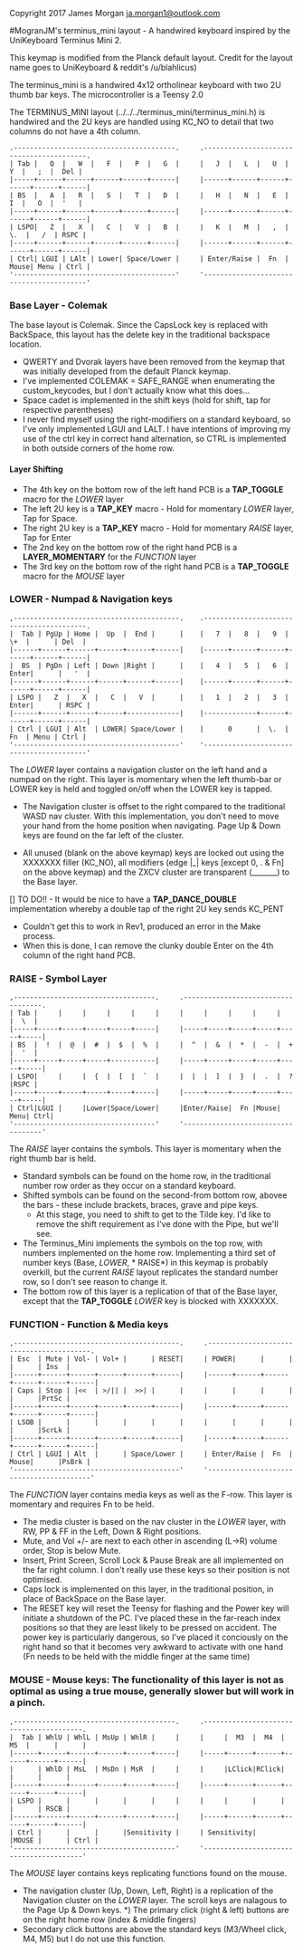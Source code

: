 Copyright 2017 James Morgan <ja.morgan1@outlook.com>

#MogranJM's terminus_mini layout - A handwired keyboard inspired by the UniKeyboard Terminus Mini 2.

This keymap is modified from the Planck default layout. Credit for the layout name goes to UniKeyboard & reddit's /u/blahlicus)

The terminus_mini is a handwired 4x12 ortholinear keyboard with two 2U thumb bar keys. The microcontroller is a Teensy 2.0

The TERMINUS_MINI layout (../../../terminus\_mini/terminus\_mini.h) is handwired and the 2U keys are handled using KC\_NO to detail that two columns do not have a 4th column.
```
.----------------------------------------.     .-----------------------------------------. 
| Tab |   Q  |   W  |   F  |   P  |   G  |     |   J  |   L  |   U  |   Y  |   ;  |  Del | 
|-----+------+------+------+------+------|     |------+------+------+------+------+------| 
| BS  |   A  |   R  |   S  |   T  |   D  |     |   H  |   N  |   E  |   I  |   O  |  '   | 
|-----+------+------+------+------+------|     |------+------+------+------+------+------| 
| LSPO|   Z  |   X  |   C  |   V  |   B  |     |   K  |   M  |   ,  |  \.  |   /  | RSPC | 
|-----+------+------+------+------+------|     |------+------+------+------+------+------| 
| Ctrl| LGUI | LAlt | Lower| Space/Lower |     | Enter/Raise |  Fn  | Mouse| Menu | Ctrl | 
'----------------------------------------'     '-----------------------------------------' 
```
	

### Base Layer - Colemak
The base layout is Colemak. Since the CapsLock key is replaced with BackSpace, this layout has the delete key in the traditional backspace location. 

* QWERTY and Dvorak layers have been removed from the keymap that was initially developed from the default Planck keymap.
* I've implemented COLEMAK = SAFE\_RANGE when enumerating the custom\_keycodes, but I don't actually know what this does...
* Space cadet is implemented in the shift keys (hold for shift, tap for respective parentheses)
* I never find myself using the right-modifiers on a standard keyboard, so I've only implemented LGUI and LALT. I have intentions of improving my use of the ctrl key in correct hand alternation, so CTRL is implemented in both outside corners of the home row.


#### Layer Shifting
* The 4th key on the bottom row of the left hand PCB is a **TAP_TOGGLE** macro for the *LOWER* layer 
* The left 2U key is a **TAP_KEY** macro - Hold for momentary *LOWER* layer, Tap for Space.
* The right 2U key is a **TAP_KEY** macro - Hold for momentary *RAISE* layer, Tap for Enter
* The 2nd key on the bottom row of the right hand PCB is a **LAYER_MOMENTARY** for the *FUNCTION* layer
* The 3rd key on the bottom row of the right hand PCB is a **TAP_TOGGLE** macro for the *MOUSE* layer

### LOWER - Numpad & Navigation keys
```
,-----------------------------------------.    .-----------------------------------------.
|  Tab | PgUp | Home |  Up  |  End |      |    |   7  |   8  |   9  |  \+  |      | Del  |
|------+------+------+------+------+------|    |------+------+------+------+------+------|
|  BS  | PgDn | Left | Down |Right |      |    |   4  |   5  |   6  | Enter|      |   '  |
|------+------+------+------+------+------|    |------+------+------+------+------+------|
| LSPO |   Z  |   X  |   C  |   V  |      |    |   1  |   2  |   3  | Enter|      | RSPC |
|------+------+------+------+-------------|    |-------------+------+------+------+------|
| Ctrl | LGUI | Alt  | LOWER| Space/Lower |    |      0      |  \.  |  Fn  | Menu | Ctrl |
'-----------------------------------------'    '-----------------------------------------'
```
The *LOWER* layer contains a navigation cluster on the left hand and a numpad on the right. This layer is momentary when the left thumb-bar or LOWER key is held and toggled on/off when the LOWER key is tapped.
	
* The Navigation cluster is offset to the right compared to the traditional WASD nav cluster. With this implementation, you don't need to move your hand from the home position when navigating. Page Up & Down keys are found on the far left of the cluster.

* All unused (blank on the above keymap) keys are locked out using the XXXXXXX filler (KC\_NO), all modifiers (edge |\_| keys \[except 0, \. & Fn\] on the above keymap) and the ZXCV cluster are transparent (\_\_\_\_\_\_\_) to the Base layer.

[] TO DO!! - It would be nice to have a **TAP\_DANCE\_DOUBLE** implementation whereby a double tap of the right 2U key sends KC_PENT

* Couldn't get this to work in Rev1, produced an error in the Make process.
* When this is done, I can remove the clunky double Enter on the 4th column of the right hand PCB.

### RAISE - Symbol Layer
```
,-----------------------------------.     .-----------------------------------.
| Tab |     |     |     |     |     |     |     |     |     |     |     |  \  |
|-----+-----+-----+-----+-----+-----|     |-----+-----+-----+-----+-----+-----|
| BS  |  !  |  @  |  #  |  $  |  %  |     |  ^  |  &  |  *  |  -  |  +  |  '  |
|-----+-----+-----+-----+-----------|     |-----+-----+-----+-----+-----+-----|
| LSPO|     |     |  {  |  [  |  `  |     |  |  |  ]  |  }  |  .  |  ?  |RSPC |
|-----+-----+-----+-----+-----+-----|     |-----+-----+-----+-----+-----+-----|
| Ctrl|LGUI |     |Lower|Space/Lower|     |Enter/Raise|  Fn |Mouse| Menu| Ctrl|
'-----------------------------------'     '-----------------------------------'
```
The *RAISE* layer contains the symbols. This layer is momentary when the right thumb bar is held.

* Standard symbols can be found on the home row, in the traditional number row order as they occur on a standard keyboard.
* Shifted symbols can be found on the second-from bottom row, abovee the bars - these include brackets, braces, grave and pipe keys.
	* At this stage, you need to shift to get to the Tilde key. I'd like to remove the shift requirement as I've done with the Pipe, but we'll see. 
* The Terminus_Mini implements the symbols on the top row, with numbers implemented on the home row. Implementing a third set of number keys (Base, *LOWER*, *	RAISE*) in this keymap is probably overkill, but the current *RAISE* layout replicates the standard number row, so I don't see reason to change it.
* The bottom row of this layer is a replication of that of the Base layer, except that the **TAP_TOGGLE** *LOWER* key is blocked with XXXXXXX.

### FUNCTION - Function & Media keys
```
,-----------------------------------------.     .-----------------------------------------.
| Esc  | Mute | Vol- | Vol+ |      | RESET|     | POWER|      |      |      |      | Ins  |
|------+------+------+------+------+------|     |------+------+------+------+------+------|
| Caps | Stop | |<<  | >/|| |  >>| |      |     |      |      |      |      |      |PrtSc |
|------+------+------+------+------+------|     |------+------+------+------+------+------|
| LSOB |      |      |      |      |      |     |      |      |      |      |      |ScrLk |
|------+------+------+------+------+------|     |------+------+------+------+------+------|
| Ctrl | LGUI | Alt  |      | Space/Lower |     | Enter/Raise |  Fn  | Mouse|      |PsBrk |
'-----------------------------------------'     '-----------------------------------------'
```
The *FUNCTION* layer contains media keys as well as the F-row. This layer is momentary and requires Fn to be held.

* The media cluster is based on the nav cluster in the *LOWER* layer, with RW, PP & FF in the Left, Down & Right positions.
* Mute, and Vol +/- are next to each other in ascending (L->R) volume order, Stop is below Mute.
* Insert, Print Screen, Scroll Lock & Pause Break are all implemented on the far right column. I don't really use these keys so their position is not optimised.
* Caps lock is implemented on this layer, in the traditional position, in place of BackSpace on the Base layer.
* The RESET key will reset the Teensy for flashing and the Power key will initiate a shutdown of the PC. I've placed these in the far-reach index positions so that they are least likely to be pressed on accident. The power key is particularly dangerous, so I've placed it conciously on the right hand so that it becomes very awkward to activate with one hand (Fn needs to be held with the middle finger at the same time)

### MOUSE - Mouse keys: The functionality of this layer is not as optimal as using a true mouse, generally slower but will work in a pinch.
```
,----------------------------------------.     .----------------------------------------.
|  Tab | WhlU | WhlL | MsUp | WhlR |     |     |     |  M3  |  M4  |  M5  |      |      |
|------+------+------+------+------+-----|     |-----+------+------+------+------+------|
|      | WhlD | MsL  | MsDn | MsR  |     |     |     |LClick|RClick|      |      |      |
|------+------+------+------+------+-----|     |-----+------+------+------+------+------|
| LSPO |      |      |      |      |     |     |     |      |      |      |      | RSCB |
|------+------+------+------+------+-----|     |-----+------+------+------+------+------|
| Ctrl |      |      |      |Sensitivity |     | Sensitivity|      |MOUSE |      | Ctrl |
'----------------------------------------'     '----------------------------------------'
```
The *MOUSE* layer contains keys replicating functions found on the mouse. 

* The navigation cluster (Up, Down, Left, Right) is a replication of the Navigation cluster on the *LOWER* layer. The scroll keys are nalagous to the Page Up & Down 
keys.
*) The primary click (right & left) buttons are on the right home row (index & middle fingers)
* Secondary click buttons are above the standard keys (M3/Wheel click, M4, M5) but I do not use this function.
